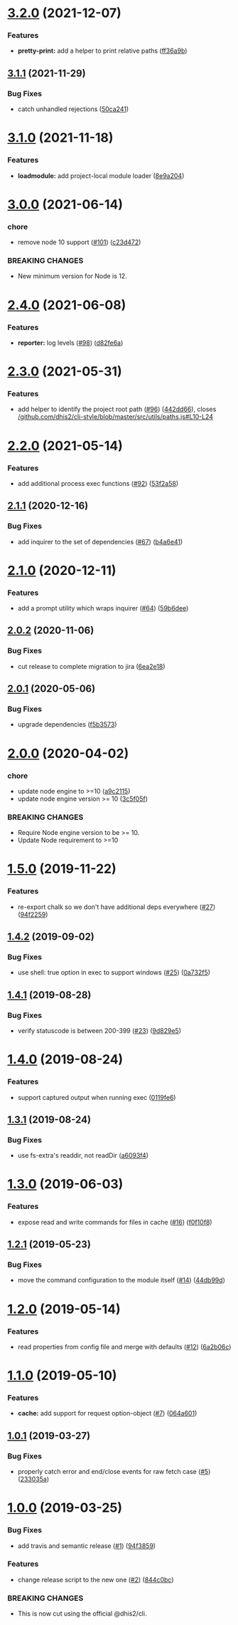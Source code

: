 # [3.2.0](https://github.com/dhis2/cli-helpers-engine/compare/v3.1.1...v3.2.0) (2021-12-07)


### Features

* **pretty-print:** add a helper to print relative paths ([ff36a9b](https://github.com/dhis2/cli-helpers-engine/commit/ff36a9b868c3478c5730552ad184a2ced9458435))

## [3.1.1](https://github.com/dhis2/cli-helpers-engine/compare/v3.1.0...v3.1.1) (2021-11-29)


### Bug Fixes

* catch unhandled rejections ([50ca241](https://github.com/dhis2/cli-helpers-engine/commit/50ca241c3e135a754e2582a9305486b9caf35372))

# [3.1.0](https://github.com/dhis2/cli-helpers-engine/compare/v3.0.0...v3.1.0) (2021-11-18)


### Features

* **loadmodule:** add project-local module loader ([8e9a204](https://github.com/dhis2/cli-helpers-engine/commit/8e9a2043dd117a72d9db3379d9ed531d37045463))

# [3.0.0](https://github.com/dhis2/cli-helpers-engine/compare/v2.4.0...v3.0.0) (2021-06-14)


### chore

* remove node 10 support ([#101](https://github.com/dhis2/cli-helpers-engine/issues/101)) ([c23d472](https://github.com/dhis2/cli-helpers-engine/commit/c23d472c68147c738af9c19b4622f24c5f614b3d))


### BREAKING CHANGES

* New minimum version for Node is 12.

# [2.4.0](https://github.com/dhis2/cli-helpers-engine/compare/v2.3.0...v2.4.0) (2021-06-08)


### Features

* **reporter:** log levels ([#98](https://github.com/dhis2/cli-helpers-engine/issues/98)) ([d82fe6a](https://github.com/dhis2/cli-helpers-engine/commit/d82fe6a18e0adbd5e3b10b185d77590768ddd5ad))

# [2.3.0](https://github.com/dhis2/cli-helpers-engine/compare/v2.2.0...v2.3.0) (2021-05-31)


### Features

* add helper to identify the project root path ([#96](https://github.com/dhis2/cli-helpers-engine/issues/96)) ([442dd66](https://github.com/dhis2/cli-helpers-engine/commit/442dd66681d44c6cabc4ec6b1b454da79cb8be7b)), closes [/github.com/dhis2/cli-style/blob/master/src/utils/paths.js#L10-L24](https://github.com//github.com/dhis2/cli-style/blob/master/src/utils/paths.js/issues/L10-L24)

# [2.2.0](https://github.com/dhis2/cli-helpers-engine/compare/v2.1.1...v2.2.0) (2021-05-14)


### Features

* add additional process exec functions ([#92](https://github.com/dhis2/cli-helpers-engine/issues/92)) ([53f2a58](https://github.com/dhis2/cli-helpers-engine/commit/53f2a584be23d485b4ab2be72858226e93e5f299))

## [2.1.1](https://github.com/dhis2/cli-helpers-engine/compare/v2.1.0...v2.1.1) (2020-12-16)


### Bug Fixes

* add inquirer to the set of dependencies ([#67](https://github.com/dhis2/cli-helpers-engine/issues/67)) ([b4a6e41](https://github.com/dhis2/cli-helpers-engine/commit/b4a6e417806b8c71a2572f02a37b25786459a7c8))

# [2.1.0](https://github.com/dhis2/cli-helpers-engine/compare/v2.0.2...v2.1.0) (2020-12-11)


### Features

* add a prompt utility which wraps inquirer ([#64](https://github.com/dhis2/cli-helpers-engine/issues/64)) ([59b6dee](https://github.com/dhis2/cli-helpers-engine/commit/59b6deef10861973dbb234f8f11c136c987cc320))

## [2.0.2](https://github.com/dhis2/cli-helpers-engine/compare/v2.0.1...v2.0.2) (2020-11-06)


### Bug Fixes

* cut release to complete migration to jira ([6ea2e18](https://github.com/dhis2/cli-helpers-engine/commit/6ea2e18e4327299799e28dbf73aa50e35cefc2ab))

## [2.0.1](https://github.com/dhis2/cli-helpers-engine/compare/v2.0.0...v2.0.1) (2020-05-06)


### Bug Fixes

* upgrade dependencies ([f5b3573](https://github.com/dhis2/cli-helpers-engine/commit/f5b3573e82299fe4066b59fbfcb3e0873a0c04c2))

# [2.0.0](https://github.com/dhis2/cli-helpers-engine/compare/v1.5.0...v2.0.0) (2020-04-02)


### chore

* update node engine to >=10 ([a9c2115](https://github.com/dhis2/cli-helpers-engine/commit/a9c21150f3f4d0a49bf3f94cbf5b6eba00f87c89))
* update node engine version >= 10 ([3c5f05f](https://github.com/dhis2/cli-helpers-engine/commit/3c5f05f60418daccd15106f3e93f562a71462468))


### BREAKING CHANGES

* Require Node engine version to be >= 10.
* Update Node requirement to >=10

# [1.5.0](https://github.com/dhis2/cli-helpers-engine/compare/v1.4.2...v1.5.0) (2019-11-22)


### Features

* re-export chalk so we don't have additional deps everywhere ([#27](https://github.com/dhis2/cli-helpers-engine/issues/27)) ([94f2259](https://github.com/dhis2/cli-helpers-engine/commit/94f22596c9c12f7039ada264ad38ee15e0447659))

## [1.4.2](https://github.com/dhis2/cli-helpers-engine/compare/v1.4.1...v1.4.2) (2019-09-02)


### Bug Fixes

* use shell: true option in exec to support windows ([#25](https://github.com/dhis2/cli-helpers-engine/issues/25)) ([0a732f5](https://github.com/dhis2/cli-helpers-engine/commit/0a732f5))

## [1.4.1](https://github.com/dhis2/cli-helpers-engine/compare/v1.4.0...v1.4.1) (2019-08-28)


### Bug Fixes

* verify statuscode is between 200-399 ([#23](https://github.com/dhis2/cli-helpers-engine/issues/23)) ([9d829e5](https://github.com/dhis2/cli-helpers-engine/commit/9d829e5))

# [1.4.0](https://github.com/dhis2/cli-helpers-engine/compare/v1.3.1...v1.4.0) (2019-08-24)


### Features

* support captured output when running exec ([0119fe6](https://github.com/dhis2/cli-helpers-engine/commit/0119fe6))

## [1.3.1](https://github.com/dhis2/cli-helpers-engine/compare/v1.3.0...v1.3.1) (2019-08-24)


### Bug Fixes

* use fs-extra's readdir, not readDir ([a6093f4](https://github.com/dhis2/cli-helpers-engine/commit/a6093f4))

# [1.3.0](https://github.com/dhis2/cli-helpers-engine/compare/v1.2.1...v1.3.0) (2019-06-03)


### Features

* expose read and write commands for files in cache ([#16](https://github.com/dhis2/cli-helpers-engine/issues/16)) ([f0f10f8](https://github.com/dhis2/cli-helpers-engine/commit/f0f10f8))

## [1.2.1](https://github.com/dhis2/cli-helpers-engine/compare/v1.2.0...v1.2.1) (2019-05-23)


### Bug Fixes

* move the command configuration to the module itself ([#14](https://github.com/dhis2/cli-helpers-engine/issues/14)) ([44db99d](https://github.com/dhis2/cli-helpers-engine/commit/44db99d))

# [1.2.0](https://github.com/dhis2/cli-helpers-engine/compare/v1.1.0...v1.2.0) (2019-05-14)


### Features

* read properties from config file and merge with defaults ([#12](https://github.com/dhis2/cli-helpers-engine/issues/12)) ([6a2b06c](https://github.com/dhis2/cli-helpers-engine/commit/6a2b06c))

# [1.1.0](https://github.com/dhis2/cli-helpers-engine/compare/v1.0.1...v1.1.0) (2019-05-10)


### Features

* **cache:** add support for request option-object ([#7](https://github.com/dhis2/cli-helpers-engine/issues/7)) ([064a601](https://github.com/dhis2/cli-helpers-engine/commit/064a601))

## [1.0.1](https://github.com/dhis2/cli-helpers-engine/compare/v1.0.0...v1.0.1) (2019-03-27)


### Bug Fixes

* properly catch error and end/close events for raw fetch case ([#5](https://github.com/dhis2/cli-helpers-engine/issues/5)) ([233035a](https://github.com/dhis2/cli-helpers-engine/commit/233035a))

# [1.0.0](https://github.com/dhis2/cli-helpers-engine/compare/v0.13.0...v1.0.0) (2019-03-25)


### Bug Fixes

* add travis and semantic release ([#1](https://github.com/dhis2/cli-helpers-engine/issues/1)) ([94f3859](https://github.com/dhis2/cli-helpers-engine/commit/94f3859))


### Features

* change release script to the new one ([#2](https://github.com/dhis2/cli-helpers-engine/issues/2)) ([844c0bc](https://github.com/dhis2/cli-helpers-engine/commit/844c0bc))


### BREAKING CHANGES

* This is now cut using the official @dhis2/cli.
